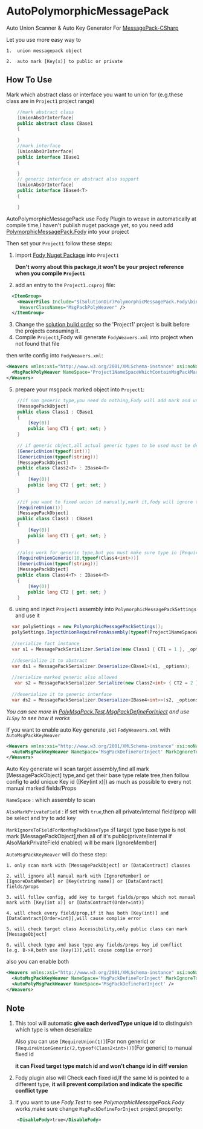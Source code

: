 # AutoPolymorphicMessagePack
Auto Union Scanner & Auto Key Generator For [MessagePack-CSharp](https://github.com/neuecc/MessagePack-CSharp)

Let you use more easy way to
    
    1.  union messagepack object
    
    2.  auto mark [Key(x)] to public or private

## How To Use
Mark which abstract class or interface you want to union for (e.g.these class are in `Project1` project range)

```C#
    //mark abstract class
    [UnionAbsOrInterface]
    public abstract class CBase1
    {
    
    }
    //mark interface
    [UnionAbsOrInterface]
    public interface IBase1
    {

    }
    // generic interface or abstract also support
    [UnionAbsOrInterface]
    public interface IBase4<T>
    {

    }
```

AutoPolymorphicMessagePack use Fody Plugin to weave in automatically at compile time,I haven't publish nuget package yet,
so you need add [PolymorphicMessagePack.Fody](https://github.com/PatchouliTC/PolymorphicMessagePack/tree/master/PolymorphicMessagePack.Fody) into your project

Then set your `Project1` follow these steps:

  1. import [Fody Nuget Package](https://www.nuget.org/packages/Fody) into `Project1` 
  
      **Don't worry about this package,it won't be your project reference when you compile `Project1`**
    
  2. add an entry to the `Project1.csproj` file:
  
```xml
  <ItemGroup>
    <WeaverFiles Include="$(SolutionDir)PolymorphicMessagePack.Fody\bin\$(Configuration)\netstandard2.0\PolymorphicMessagePack.Fody.dll" 
     WeaverClassNames="MsgPackPolyWeaver" />
  </ItemGroup>
```

  3. Change the [solution build order](https://docs.microsoft.com/en-au/visualstudio/ide/how-to-create-and-remove-project-dependencies) so the 'Project1' project is built before the projects consuming it.
  4. Compile `Project1`,Fody will generate `FodyWeavers.xml` into project when not found that file
  
  then write config into `FodyWeavers.xml`:
  
```xml
<Weavers xmlns:xsi="http://www.w3.org/2001/XMLSchema-instance" xsi:noNamespaceSchemaLocation="FodyWeavers.xsd">
  <MsgPackPolyWeaver NameSpace='Project1NameSpaceWhichContainMsgPackMarkedClass'/>
</Weavers>
```
  5. prepare your msgpack marked object into `Project1`:
  
```C#
    //if non generic type,you need do nothing,Fody will add mark and unique id attr into it
    [MessagePackObject]
    public class Class1 : CBase1
    {
        [Key(0)]
        public long CT1 { get; set; }
    }
    
    // if generic object,all actual generic types to be used must be declared
    [GenericUnion(typeof(int))]
    [GenericUnion(typeof(string))]
    [MessagePackObject]
    public class Class2<T> : IBase4<T>
    {
        [Key(0)]
        public long CT2 { get; set; }
    }
    
    //if you want to fixed union id manually,mark it,fody will ignore this type and avoid use fixed id to mark other types
    [RequireUnion(1)]
    [MessagePackObject]
    public class Class3 : CBase1
    {
        [Key(0)]
        public long CT1 { get; set; }
    }
    
    //also work for generic type,but you must make sure type in [RequireUnionGeneric] is current generic type or fody will give complie error
    [RequireUnionGeneric(10,typeof(Class4<int>))]
    [GenericUnion(typeof(string))]
    [MessagePackObject]
    public class Class4<T> : IBase4<T>
    {
        [Key(0)]
        public long CT2 { get; set; }
    }
```
  6. using and inject `Project1` assembly into `PolymorphicMessagePackSettings` and use it
  
```C#
  var polySettings = new PolymorphicMessagePackSettings();
  polySettings.InjectUnionRequireFromAssembly(typeof(Project1NameSpaceWhichContainMsgPackMarkedClass).Assembly);
  
  //serialize fact instance
  var s1 = MessagePackSerializer.Serialize(new Class1 { CT1 = 1 }, _options);
  
  //deserialize it to abstract
  var ds1 = MessagePackSerializer.Deserialize<CBase1>(s1, _options);
  
  //serialize marked generic also allowed
   var s2 = MessagePackSerializer.Serialize(new Class2<int> { CT2 = 2 }, _options);
  
  //deserialize it to generic interface
  var ds2 = MessagePackSerializer.Deserialize<IBase4<int>>(s2, _options);
```

_You can see more in [PolyMsgPack.Test](https://github.com/PatchouliTC/PolymorphicMessagePack/tree/master/PolymorphicMessagePack.Fody),[MsgPackDefineForInject](https://github.com/PatchouliTC/PolymorphicMessagePack/tree/master/MsgPackDefineForInject) and use `ILSpy` to see how it works_

If you want to enable auto Key generate ,set `FodyWeavers.xml` with `AutoMsgPackKeyWeaver`

```xml
<Weavers xmlns:xsi="http://www.w3.org/2001/XMLSchema-instance" xsi:noNamespaceSchemaLocation="FodyWeavers.xsd">
  <AutoMsgPackKeyWeaver NameSpace='MsgPackDefineForInject' MarkIgnoreToFieldForNonMsgPackBaseType='True' AlsoMarkPrivateField='False'/>
</Weavers>
```

Auto Key generate will scan target assembly,find all mark [MessagePackObject] type,and get their base type relate tree,then follow config to add unique Key id ([Key(int x)]) as much as possible to every not manual marked fields/Props


`NameSpace` : which assembly to scan

`AlsoMarkPrivateField` : if set with `true`,then all private/internal field/prop will be select and try to add key

`MarkIgnoreToFieldForNonMsgPackBaseType` :if target type base type is not mark [MessagePackObject],then all of it's public(private/internal if AlsoMarkPrivateField enabled) will be mark [IgnoreMember]

`AutoMsgPackKeyWeaver` will do these step:

    1. only scan mark with [MessagePackObject] or [DataContract] classes
    
    2. will ignore all manual mark with [IgnoreMember] or [IgnoreDataMember] or [Key(string name)] or [DataContract] fields/props
    
    3. will follow config, add key to target fields/props which not manual mark with [Key(int x)] or [DataContract(Order=int)]
    
    4. will check every field/prop,if it has both [Key(int)] and [DataContract[Order=int]],will cause complie error
    
    5. will check target class Accessibility,only public class can mark [MessageObject]
    
    6. will check type and base type any fields/props key id conflict [e.g. B->A,both use [key(1)],will cause complie error]

also you can enable both

```xml
<Weavers xmlns:xsi="http://www.w3.org/2001/XMLSchema-instance" xsi:noNamespaceSchemaLocation="FodyWeavers.xsd">
  <AutoMsgPackKeyWeaver NameSpace='MsgPackDefineForInject' MarkIgnoreToFieldForNonMsgPackBaseType='True' AlsoMarkPrivateField='False'/>
  <AutoPolyMsgPackWeaver NameSpace='MsgPackDefineForInject' />
</Weavers>
```

## Note

  1. This tool will automatic **give each derivedType unique id** to distinguish which type is when deserialize

      Also you can use `[RequireUnion(1)]`(For non generic) or `[RequireUnionGeneric(2,typeof(Class2<int>))]`(For generic) to manual fixed id
      
      **it can Fixed target type match id and won't change id in diff version**
  2. Fody plugin also will Check each fixed id,If the same Id is pointed to a different type, **it will prevent compilation and indicate the specific conflict type**
  
  3. If you want to use _Fody.Test_ to see _PolymorphicMessagePack.Fody_ works,make sure change `MsgPackDefineForInject` project property:
```xml
    <DisableFody>true</DisableFody>
```
